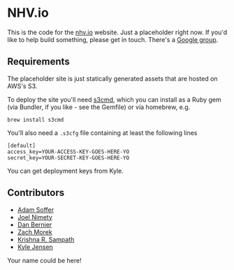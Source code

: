 NHV.io
======

This is the code for the [nhv.io](http://www.nhv.io) website.  Just a placeholder right now.
If you'd like to help build something, please get in touch.  There's a
[Google group](https://groups.google.com/forum/?fromgroups#!forum/newhavenio).

## Requirements

The placeholder site is just statically generated assets that are hosted on AWS's S3.

To deploy the site you'll need [s3cmd](http://s3tools.org/s3cmd), which you can install
as a Ruby gem (via Bundler, if you like - see the Gemfile) or via homebrew, e.g.

	brew install s3cmd

You'll also need a `.s3cfg` file containing at least the following lines

	[default]
	access_key=YOUR-ACCESS-KEY-GOES-HERE-YO
	secret_key=YOUR-SECRET-KEY-GOES-HERE-YO

You can get deployment keys from Kyle.

## Contributors

* [Adam Soffer](http://github.com/ads1018)
* [Joel Nimety](https://github.com/jnimety)
* [Dan Bernier](https://github.com/danbernier)
* [Zach Morek](https://github.com/ZachBeta)
* [Krishna R. Sampath](https://github.com/KrishnaRSampath)
* [Kyle Jensen](http://github.com/kljensen)

Your name could be here!  
